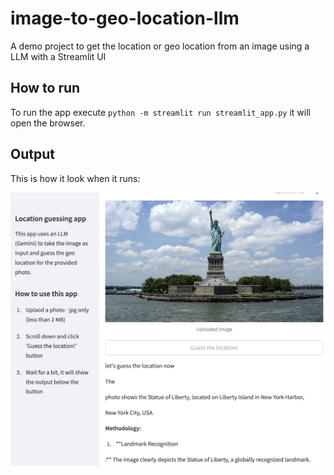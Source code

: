 # image-to-geo-location-llm

A demo project to get the location or geo location from an image using a LLM with a Streamlit UI

## How to run

To run the app execute `python -m streamlit run streamlit_app.py` it will open the browser.

## Output

This is how it look when it runs:

![The app running](./images/output.jpg)
